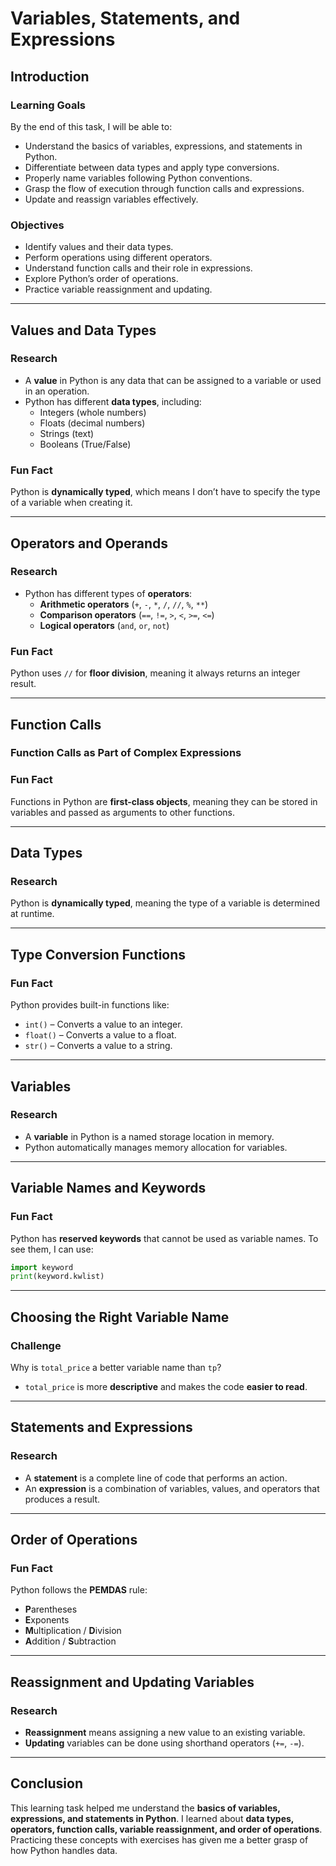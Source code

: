 # Variables, Statements, and Expressions  

## **Introduction**  

### **Learning Goals**  
By the end of this task, I will be able to:  

- Understand the basics of variables, expressions, and statements in Python.  
- Differentiate between data types and apply type conversions.  
- Properly name variables following Python conventions.  
- Grasp the flow of execution through function calls and expressions.  
- Update and reassign variables effectively.  

### **Objectives**  
- Identify values and their data types.  
- Perform operations using different operators.  
- Understand function calls and their role in expressions.  
- Explore Python’s order of operations.  
- Practice variable reassignment and updating.  

---

## **Values and Data Types**  

### **Research**  
- A **value** in Python is any data that can be assigned to a variable or used in an operation.  
- Python has different **data types**, including:  
  - Integers (whole numbers)  
  - Floats (decimal numbers)  
  - Strings (text)  
  - Booleans (True/False)  

### **Fun Fact**  
Python is **dynamically typed**, which means I don’t have to specify the type of a variable when creating it.  

---

## **Operators and Operands**  

### **Research**  
- Python has different types of **operators**:  
  - **Arithmetic operators** (`+`, `-`, `*`, `/`, `//`, `%`, `**`)  
  - **Comparison operators** (`==`, `!=`, `>`, `<`, `>=`, `<=`)  
  - **Logical operators** (`and`, `or`, `not`)  

### **Fun Fact**  
Python uses `//` for **floor division**, meaning it always returns an integer result.  

---

## **Function Calls**  

### **Function Calls as Part of Complex Expressions**  

### **Fun Fact**  
Functions in Python are **first-class objects**, meaning they can be stored in variables and passed as arguments to other functions.  

---

## **Data Types**  

### **Research**  
Python is **dynamically typed**, meaning the type of a variable is determined at runtime.  

---

## **Type Conversion Functions**  

### **Fun Fact**  
Python provides built-in functions like:  
- `int()` – Converts a value to an integer.  
- `float()` – Converts a value to a float.  
- `str()` – Converts a value to a string.  

---

## **Variables**  

### **Research**  
- A **variable** in Python is a named storage location in memory.  
- Python automatically manages memory allocation for variables.  

---

## **Variable Names and Keywords**  

### **Fun Fact**  
Python has **reserved keywords** that cannot be used as variable names. To see them, I can use:  

```python
import keyword
print(keyword.kwlist)
```

---

## **Choosing the Right Variable Name**  

### **Challenge**  
Why is `total_price` a better variable name than `tp`?  
- `total_price` is more **descriptive** and makes the code **easier to read**.  

---

## **Statements and Expressions**  

### **Research**  
- A **statement** is a complete line of code that performs an action.  
- An **expression** is a combination of variables, values, and operators that produces a result.  

---

## **Order of Operations**  

### **Fun Fact**  
Python follows the **PEMDAS** rule:  
- **P**arentheses  
- **E**xponents  
- **M**ultiplication / **D**ivision  
- **A**ddition / **S**ubtraction  

---

## **Reassignment and Updating Variables**  

### **Research**  
- **Reassignment** means assigning a new value to an existing variable.  
- **Updating** variables can be done using shorthand operators (`+=`, `-=`).  

---

## **Conclusion**  

This learning task helped me understand the **basics of variables, expressions, and statements in Python**. I learned about **data types, operators, function calls, variable reassignment, and order of operations**. Practicing these concepts with exercises has given me a better grasp of how Python handles data.  

